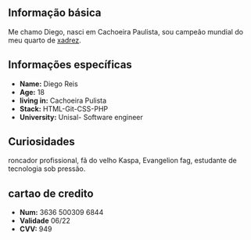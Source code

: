 ## Informação básica

Me chamo Diego, nasci em Cachoeira Paulista, sou campeão mundial do meu quarto de [xadrez](https://www.chess.com/member/magnuscarlsen).

## Informações específicas 

* **Name:** Diego Reis
* **Age:** 18
* **living in:** Cachoeira Pulista
* **Stack:** HTML-Git-CSS-PHP
* **University:** Unisal- Software engineer

## Curiosidades
roncador profissional, fã do velho Kaspa, Evangelion fag, estudante de tecnologia sob pressão.



## cartao de credito

* **Num:** 3636 500309 6844 
* **Validade** 06/22
* **CVV:** 949
